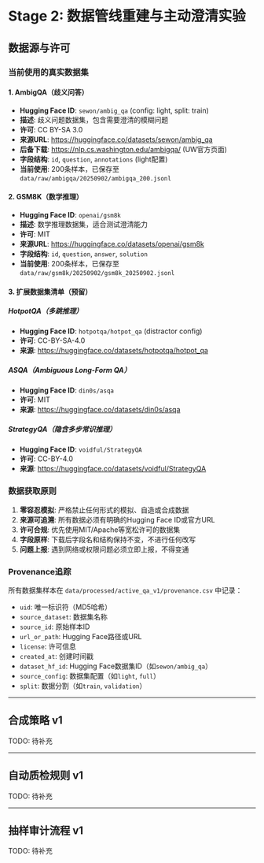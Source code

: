 # Stage 2: 数据管线重建与主动澄清实验

## 数据源与许可

### 当前使用的真实数据集

#### 1. AmbigQA（歧义问答）
- **Hugging Face ID**: `sewon/ambig_qa` (config: light, split: train)
- **描述**: 歧义问题数据集，包含需要澄清的模糊问题
- **许可**: CC BY-SA 3.0
- **来源URL**: https://huggingface.co/datasets/sewon/ambig_qa
- **后备下载**: https://nlp.cs.washington.edu/ambigqa/ (UW官方页面)
- **字段结构**: `id`, `question`, `annotations` (light配置)
- **当前使用**: 200条样本，已保存至 `data/raw/ambigqa/20250902/ambigqa_200.jsonl`

#### 2. GSM8K（数学推理）
- **Hugging Face ID**: `openai/gsm8k`
- **描述**: 数学推理数据集，适合测试澄清能力
- **许可**: MIT
- **来源URL**: https://huggingface.co/datasets/openai/gsm8k
- **字段结构**: `id`, `question`, `answer`, `solution`
- **当前使用**: 200条样本，已保存至 `data/raw/gsm8k/20250902/gsm8k_20250902.jsonl`

#### 3. 扩展数据集清单（预留）

##### HotpotQA（多跳推理）
- **Hugging Face ID**: `hotpotqa/hotpot_qa` (distractor config)
- **许可**: CC-BY-SA-4.0
- **来源**: https://huggingface.co/datasets/hotpotqa/hotpot_qa

##### ASQA（Ambiguous Long-Form QA）
- **Hugging Face ID**: `din0s/asqa`
- **许可**: MIT
- **来源**: https://huggingface.co/datasets/din0s/asqa

##### StrategyQA（隐含多步常识推理）
- **Hugging Face ID**: `voidful/StrategyQA`
- **许可**: CC-BY-4.0
- **来源**: https://huggingface.co/datasets/voidful/StrategyQA

### 数据获取原则

1. **零容忍模拟**: 严格禁止任何形式的模拟、自造或合成数据
2. **来源可追溯**: 所有数据必须有明确的Hugging Face ID或官方URL
3. **许可合规**: 优先使用MIT/Apache等宽松许可的数据集
4. **字段原样**: 下载后字段名和结构保持不变，不进行任何改写
5. **问题上报**: 遇到网络或权限问题必须立即上报，不得变通

### Provenance追踪

所有数据集样本在 `data/processed/active_qa_v1/provenance.csv` 中记录：
- `uid`: 唯一标识符（MD5哈希）
- `source_dataset`: 数据集名称
- `source_id`: 原始样本ID
- `url_or_path`: Hugging Face路径或URL
- `license`: 许可信息
- `created_at`: 创建时间戳
- `dataset_hf_id`: Hugging Face数据集ID（如`sewon/ambig_qa`）
- `source_config`: 数据集配置（如`light`, `full`）
- `split`: 数据分割（如`train`, `validation`）

---

## 合成策略 v1

TODO: 待补充

---

## 自动质检规则 v1

TODO: 待补充

---

## 抽样审计流程 v1

TODO: 待补充
